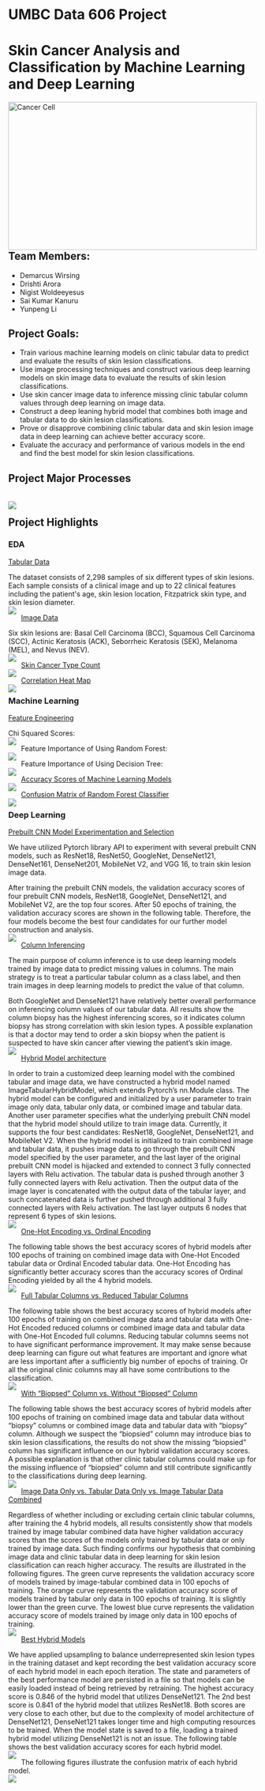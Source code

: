 # UMBC Data 606 Project
# Skin Cancer Analysis and Classification by Machine Learning and Deep Learning

<img src="figures/logo.jpg" alt="Cancer Cell" style="float: left; margin-right: 10px; width:100%; height: 300px; "  />

## Team Members: 

- Demarcus Wirsing
- Drishti Arora
- Nigist Woldeeyesus
- Sai Kumar Kanuru
- Yunpeng Li

## Project Goals:

- Train various machine learning models on clinic tabular data to predict and evaluate the results of skin lesion classifications.
- Use image processing techniques and construct various deep learning models on skin image data to evaluate the results of skin lesion classifications.
- Use skin cancer image data to inference missing clinic tabular column values through deep learning on image data. 
- Construct a deep leaning hybrid model that combines both image and tabular data to do skin lesion classifications.
- Prove or disapprove combining clinic tabular data and skin lesion image data in deep learning can achieve better accuracy score.
- Evaluate the accuracy and performance of various models in the end and find the best model for skin lesion classifications.


## Project Major Processes
<br><img src="figures/major_processes.jpg" style="float: left; margin-right: 10px;"/>

## Project Highlights

### EDA

<ins>Tabular Data</ins>
<p>The dataset consists of 2,298 samples of six different types of skin lesions. Each sample consists of a clinical image and up to 22 clinical features including the patient's age, skin lesion location, Fitzpatrick skin type, and skin lesion diameter. 
<br><img src="figures/tabular.jpg" style="float: left; margin-right: 10px;"/>

<ins>Image Data</ins>
<p>Six skin lesions are: Basal Cell Carcinoma (BCC), Squamous Cell Carcinoma (SCC), Actinic Keratosis (ACK), Seborrheic Keratosis (SEK), Melanoma (MEL), and Nevus (NEV). 
<br><img src="figures/cancer_types.jpg" style="float: left; margin-right: 10px;"/>

<ins>Skin Cancer Type Count</ins>
<br><img src="figures/cancer_type_bar_chart.jpg" style="float: left; margin-right: 10px;"/>
  
<ins>Correlation Heat Map</ins>
<br><img src="figures/correlation_heatmap.jpg" style="float: left; margin-right: 10px;"/>
  
### Machine Learning

<ins>Feature Engineering</ins>
  
<P>Chi Squared Scores:
<br><img src="figures/chi_square_scores.jpg" style="float: left; margin-right: 10px;"/>
  
<P>Feature Importance of Using Random Forest:
<br><img src="figures/rf_feature_importance.jpg" style="float: left; margin-right: 10px;"/>
  
<P>Feature Importance of Using Decision Tree:
<br><img src="figures/dt_feature_importance.jpg" style="float: left; margin-right: 10px;"/>
  
<ins>Accuracy Scores of Machine Learning Models</ins>
<br><img src="figures/acc_scores_ml.jpg" style="float: left; margin-right: 10px;"/>
  
<ins>Confusion Matrix of Random Forest Classifier</ins>
<br><img src="figures/random_forest_cm.jpg" style="float: left; margin-right: 10px;"/>

### Deep Learning
<ins>Prebuilt CNN Model Experimentation and Selection</ins>
<p>We have utilized Pytorch library API to experiment with several prebuilt CNN models, such as ResNet18, ResNet50, GoogleNet, DenseNet121, DenseNet161, DenseNet201, MobileNet V2, and VGG 16, to train skin lesion image data.
<p>After training the prebuilt CNN models, the validation accuracy scores of four prebuilt CNN models, ResNet18, GoogleNet, DenseNet121, and MobileNet V2, are the top four scores.  After 50 epochs of training, the validation accuracy scores are shown in the following table.  Therefore, the four models become the best four candidates for our further model construction and analysis.
<br><img src="figures/prebuilt_model_accuracy_scores.jpg" style="float: left; margin-right: 10px;"/>

<ins>Column Inferencing</ins>
<p>The main purpose of column inference is to use deep learning models trained by image data to predict missing values in columns.  The main strategy is to treat a particular tabular column as a class label, and then train images in deep learning models to predict the value of that column.
<p>Both GoogleNet and DenseNet121 have relatively better overall performance on inferencing column values of our tabular data.  All results show the column biopsy has the highest inferencing scores, so it indicates column biopsy has strong correlation with skin lesion types.  A possible explanation is that a doctor may tend to order a skin biopsy when the patient is suspected to have skin cancer after viewing the patient’s skin image.
<br><img src="figures/column_inferencing.jpg" style="float: left; margin-right: 10px;"/>

<ins>Hybrid Model architecture</ins>
<p>In order to train a customized deep learning model with the combined tabular and image data, we have constructed a hybrid model named ImageTabularHybridModel, which extends Pytorch’s nn.Module class.  The hybrid model can be configured and initialized by a user parameter to train image only data, tabular only data, or combined image and tabular data.  Another user parameter specifies what the underlying prebuilt CNN model that the hybrid model should utilize to train image data.  Currently, it supports the four best candidates: ResNet18, GoogleNet, DenseNet121, and MobileNet V2.  When the hybrid model is initialized to train combined image and tabular data, it pushes image data to go through the prebuilt CNN model specified by the user parameter, and the last layer of the original prebuilt CNN model is hijacked and extended to connect 3 fully connected layers with Relu activation.  The tabular data is pushed through another 3 fully connected layers with Relu activation.  Then the output data of the image layer is concatenated with the output data of the tabular layer, and such concatenated data is further pushed through additional 3 fully connected layers with Relu activation.  The last layer outputs 6 nodes that represent 6 types of skin lesions.
<br><img src="figures/hybrid_model_architecture.jpg" style="float: left; margin-right: 10px;"/>

<ins>One-Hot Encoding vs. Ordinal Encoding</ins>
<p>The following table shows the best accuracy scores of hybrid models after 100 epochs of training on combined image data with One-Hot Encoded tabular data or Ordinal Encoded tabular data.  One-Hot Encoding has significantly better accuracy scores than the accuracy scores of Ordinal Encoding yielded by all the 4 hybrid models.
<br><img src="figures/one-hot_vs_ordinal.jpg" style="float: left; margin-right: 10px;"/>
  
<ins>Full Tabular Columns vs. Reduced Tabular Columns</ins>
<p>The following table shows the best accuracy scores of hybrid models after 100 epochs of training on combined image data and tabular data with One-Hot Encoded reduced columns or combined image data and tabular data with One-Hot Encoded full columns.  Reducing tabular columns seems not to have significant performance improvement.  It may make sense because deep learning can figure out what features are important and ignore what are less important after a sufficiently big number of epochs of training.  Or all the original clinic columns may all have some contributions to the classification.
<br><img src="figures/full_vs_reduced.jpg" style="float: left; margin-right: 10px;"/>
  
<ins>With “Biopsed” Column vs. Without “Biopsed” Column</ins>
<p>The following table shows the best accuracy scores of hybrid models after 100 epochs of training on combined image data and tabular data without “biopsy” columns or combined image data and tabular data with “biopsy” column.  Although we suspect the “biopsied” column may introduce bias to skin lesion classifications, the results do not show the missing “biopsied” column has significant influence on our hybrid validation accuracy scores.  A possible explanation is that other clinic tabular columns could make up for the missing influence of “biopsied” column and still contribute significantly to the classifications during deep learning.
<br><img src="figures/with_vs_without_biopsed.jpg" style="float: left; margin-right: 10px;"/>
  
<ins>Image Data Only vs. Tabular Data Only vs. Image Tabular Data Combined</ins>
<p>Regardless of whether including or excluding certain clinic tabular columns, after training the 4 hybrid models, all results consistently show that models trained by image tabular combined data have higher validation accuracy scores than the scores of the  models only trained by tabular data or only trained by image data.  Such finding confirms our hypothesis that combining image data and clinic tabular data in deep learning for skin lesion classification can reach higher accuracy.  The results are illustrated in the following figures.  The green curve represents the validation accuracy score of models trained by image-tabular combined data in 100 epochs of training.  The orange curve represents the validation accuracy score of models trained by tabular only data in 100 epochs of training.  It is slightly lower than the green curve.  The lowest blue curve represents the validation accuracy score of models trained by image only data in 100 epochs of training.
<br><img src="figures/3_curves.jpg" style="float: left; margin-right: 10px;"/>
  
<ins>Best Hybrid Models</ins>
<p>We have applied upsampling to balance underrepresented skin lesion types in the training dataset and kept recording the best validation accuracy score of each hybrid model in each epoch iteration.  The state and parameters of the best performance model are persisted in a file so that models can be easily loaded instead of being retrieved by retraining.  The highest accuracy score is 0.846 of the hybrid model that utilizes DenseNet121.  The 2nd best score is 0.841 of the hybrid model that utilizes ResNet18.  Both scores are very close to each other, but due to the complexity of model architecture of DenseNet121, DenseNet121 takes longer time and high computing resources to be trained.  When the model state is saved to a file, loading a trained hybrid model utilizing DenseNet121 is not an issue.  The following table shows the best validation accuracy scores for each hybrid model.
<br><img src="figures/best_models.jpg" style="float: left; margin-right: 10px;"/>
<p>The following figures illustrate the confusion matrix of each hybrid model.
<br><img src="figures/cms.jpg" style="float: left; margin-right: 10px;"/>

